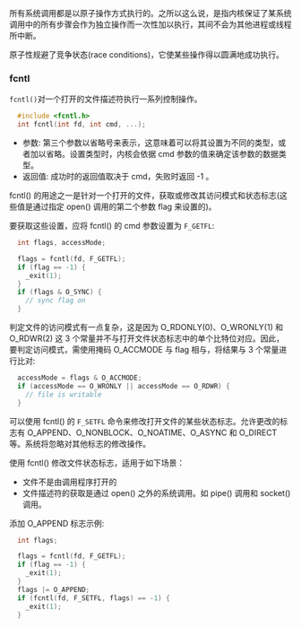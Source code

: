
所有系统调用都是以原子操作方式执行的。之所以这么说，是指内核保证了某系统调用中的所有步骤会作为独立操作而一次性加以执行，其间不会为其他进程或线程所中断。

原子性规避了竞争状态(race conditions)，它使某些操作得以圆满地成功执行。

### fcntl

`fcntl()`对一个打开的文件描述符执行一系列控制操作。
```c
  #include <fcntl.h>
  int fcntl(int fd, int cmd, ...);
```
- 参数: 第三个参数以省略号来表示，这意味着可以将其设置为不同的类型，或者加以省略。设置类型时，内核会依据 cmd 参数的值来确定该参数的数据类型。
- 返回值: 成功时的返回值取决于 cmd，失败时返回 -1 。

fcntl() 的用途之一是针对一个打开的文件，获取或修改其访问模式和状态标志(这些值是通过指定 open() 调用的第二个参数 flag 来设置的)。

要获取这些设置，应将 fcntl() 的 cmd 参数设置为 `F_GETFL`:
```c
  int flags, accessMode;

  flags = fcntl(fd, F_GETFL);
  if (flag == -1) {
    _exit(1);     
  }
  if (flags & O_SYNC) {
    // sync flag on
  }
```

判定文件的访问模式有一点复杂，这是因为 O_RDONLY(0)、O_WRONLY(1) 和 O_RDWR(2) 这 3 个常量并不与打开文件状态标志中的单个比特位对应。因此，要判定访问模式，需使用掩码 O_ACCMODE 与 flag 相与，将结果与 3 个常量进行比对:
```c
  accessMode = flags & O_ACCMODE;
  if (accessMode == O_WRONLY || accessMode == O_RDWR) {
    // file is writable
  }
```

可以使用 fcntl() 的 `F_SETFL` 命令来修改打开文件的某些状态标志。允许更改的标志有 O_APPEND、O_NONBLOCK、O_NOATIME、O_ASYNC 和 O_DIRECT 等。系统将忽略对其他标志的修改操作。

使用 fcntl() 修改文件状态标志，适用于如下场景：
- 文件不是由调用程序打开的
- 文件描述符的获取是通过 open() 之外的系统调用。如 pipe() 调用和 socket() 调用。

添加 O_APPEND 标志示例:
```c
  int flags;

  flags = fcntl(fd, F_GETFL);
  if (flag == -1) {
    _exit(1);     
  }
  flags |= O_APPEND;
  if (fcntl(fd, F_SETFL, flags) == -1) {
    _exit(1);
  }
```
